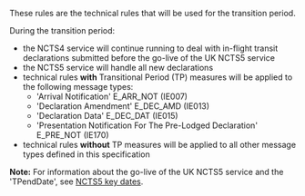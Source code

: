 These rules are the technical rules that will be used for the transition period.

During the transition period:

- the NCTS4 service will continue running to deal with in-flight transit declarations submitted before the go-live of the UK NCTS5 service
- the NCTS5 service will handle all new declarations
- technical rules **with** Transitional Period (TP) measures will be applied to the following message types: 
  - 'Arrival Notification' E_ARR_NOT (IE007)
  - 'Declaration Amendment'  E_DEC_AMD (IE013)
  - 'Declaration Data' E_DEC_DAT (IE015)
  - 'Presentation Notification For The Pre-Lodged Declaration' E_PRE_NOT (IE170)
- technical rules **without** TP measures will be applied to all other message types  defined in this specification

**Note:** For information about the go-live of the UK NCTS5 service and the 'TPendDate', see [NCTS5 key dates](/guides/ctc-traders-phase5-tis/#ncts5-key-dates).